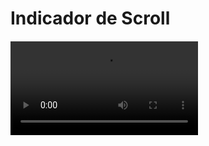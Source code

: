 # Indicador de Scroll
####

<video controls autoplay>
  <source src="https://github.com/romariocavalcante/Indicator_Scroll/blob/master/indicator.mp4" type="video/mp4">
</video>

